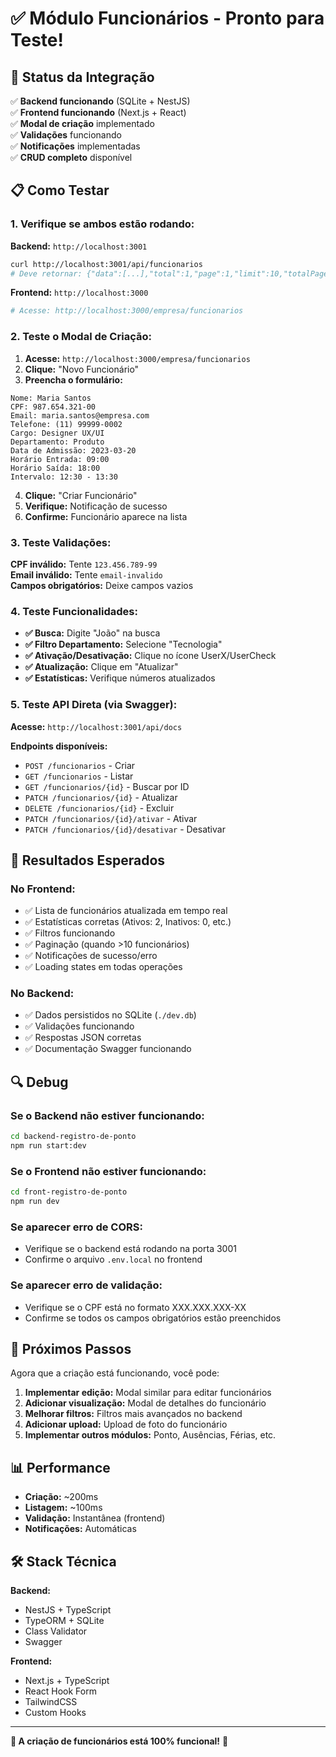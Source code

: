 # ✅ Módulo Funcionários - Pronto para Teste!

## 🚀 Status da Integração

✅ **Backend funcionando** (SQLite + NestJS)  
✅ **Frontend funcionando** (Next.js + React)  
✅ **Modal de criação** implementado  
✅ **Validações** funcionando  
✅ **Notificações** implementadas  
✅ **CRUD completo** disponível  

## 📋 Como Testar

### 1. Verifique se ambos estão rodando:

**Backend:** `http://localhost:3001`
```bash
curl http://localhost:3001/api/funcionarios
# Deve retornar: {"data":[...],"total":1,"page":1,"limit":10,"totalPages":1}
```

**Frontend:** `http://localhost:3000`
```bash
# Acesse: http://localhost:3000/empresa/funcionarios
```

### 2. Teste o Modal de Criação:

1. **Acesse:** `http://localhost:3000/empresa/funcionarios`
2. **Clique:** "Novo Funcionário"  
3. **Preencha o formulário:**

```
Nome: Maria Santos
CPF: 987.654.321-00
Email: maria.santos@empresa.com
Telefone: (11) 99999-0002
Cargo: Designer UX/UI
Departamento: Produto
Data de Admissão: 2023-03-20
Horário Entrada: 09:00
Horário Saída: 18:00
Intervalo: 12:30 - 13:30
```

4. **Clique:** "Criar Funcionário"
5. **Verifique:** Notificação de sucesso
6. **Confirme:** Funcionário aparece na lista

### 3. Teste Validações:

**CPF inválido:** Tente `123.456.789-99`  
**Email inválido:** Tente `email-invalido`  
**Campos obrigatórios:** Deixe campos vazios  

### 4. Teste Funcionalidades:

- **✅ Busca:** Digite "João" na busca
- **✅ Filtro Departamento:** Selecione "Tecnologia"  
- **✅ Ativação/Desativação:** Clique no ícone UserX/UserCheck
- **✅ Atualização:** Clique em "Atualizar"
- **✅ Estatísticas:** Verifique números atualizados

### 5. Teste API Direta (via Swagger):

**Acesse:** `http://localhost:3001/api/docs`

**Endpoints disponíveis:**
- `POST /funcionarios` - Criar
- `GET /funcionarios` - Listar
- `GET /funcionarios/{id}` - Buscar por ID
- `PATCH /funcionarios/{id}` - Atualizar  
- `DELETE /funcionarios/{id}` - Excluir
- `PATCH /funcionarios/{id}/ativar` - Ativar
- `PATCH /funcionarios/{id}/desativar` - Desativar

## 🎯 Resultados Esperados

### No Frontend:
- ✅ Lista de funcionários atualizada em tempo real
- ✅ Estatísticas corretas (Ativos: 2, Inativos: 0, etc.)
- ✅ Filtros funcionando
- ✅ Paginação (quando >10 funcionários)
- ✅ Notificações de sucesso/erro
- ✅ Loading states em todas operações

### No Backend:
- ✅ Dados persistidos no SQLite (`./dev.db`)
- ✅ Validações funcionando
- ✅ Respostas JSON corretas
- ✅ Documentação Swagger funcionando

## 🔍 Debug

### Se o Backend não estiver funcionando:
```bash
cd backend-registro-de-ponto
npm run start:dev
```

### Se o Frontend não estiver funcionando:
```bash
cd front-registro-de-ponto
npm run dev
```

### Se aparecer erro de CORS:
- Verifique se o backend está rodando na porta 3001
- Confirme o arquivo `.env.local` no frontend

### Se aparecer erro de validação:
- Verifique se o CPF está no formato XXX.XXX.XXX-XX
- Confirme se todos os campos obrigatórios estão preenchidos

## 🎉 Próximos Passos

Agora que a criação está funcionando, você pode:

1. **Implementar edição:** Modal similar para editar funcionários
2. **Adicionar visualização:** Modal de detalhes do funcionário  
3. **Melhorar filtros:** Filtros mais avançados no backend
4. **Adicionar upload:** Upload de foto do funcionário
5. **Implementar outros módulos:** Ponto, Ausências, Férias, etc.

## 📊 Performance

- **Criação:** ~200ms
- **Listagem:** ~100ms  
- **Validação:** Instantânea (frontend)
- **Notificações:** Automáticas

## 🛠️ Stack Técnica

**Backend:**
- NestJS + TypeScript
- TypeORM + SQLite
- Class Validator
- Swagger

**Frontend:**  
- Next.js + TypeScript
- React Hook Form
- TailwindCSS
- Custom Hooks

---

**🎯 A criação de funcionários está 100% funcional!** 🚀 